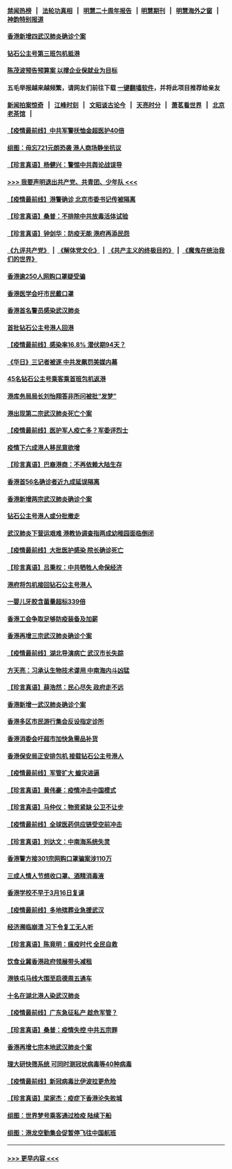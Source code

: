 #### [禁闻热榜](热点新闻.md?=0)  &nbsp;&nbsp;|&nbsp;&nbsp; [法轮功真相](https://github.com/gfw-breaker/truth/blob/master/README.md?=0) &nbsp;&nbsp;|&nbsp;&nbsp; [明慧二十周年报告](https://github.com/gfw-breaker/mh-reports/blob/master/README.md?=0) &nbsp;&nbsp;|&nbsp;&nbsp;[明慧期刊](https://github.com/gfw-breaker/mh-qikan) &nbsp;&nbsp;|&nbsp;&nbsp; [明慧海外之窗](https://github.com/gfw-breaker/mh-news/blob/master/README.md?=0) &nbsp;&nbsp;|&nbsp;&nbsp; [神韵特别报道](https://github.com/gfw-breaker/mh-news/blob/master/shenyun.md?=0)
#### [香港新增四武汉肺炎确诊个案](../pages/nsc415/n11890610.md?t=02240932) 
#### [钻石公主号第三班包机抵港](../pages/nsc415/n11890645.md?t=02240932) 
#### [陈茂波预告预算案 以撑企业保就业为目标](../pages/nsc415/n11890574.md?t=02240932) 
#### 五毛举报越来越频繁，请网友们前往下载 [一键翻墙软件](https://github.com/gfw-breaker/ssr-accounts)，并将此项目推荐给亲友
#### [新闻拍案惊奇](https://github.com/gfw-breaker/banned-news/blob/master/pages/link4.md) &nbsp;&nbsp;|&nbsp;&nbsp; [江峰时刻](https://github.com/gfw-breaker/banned-news/blob/master/pages/link4.md) &nbsp;&nbsp;|&nbsp;&nbsp; [文昭谈古论今](https://github.com/gfw-breaker/banned-news/blob/master/pages/link4.md) &nbsp;&nbsp;|&nbsp;&nbsp; [天亮时分](https://github.com/gfw-breaker/banned-news/blob/master/pages/link4.md) &nbsp;&nbsp;|&nbsp;&nbsp; [萧茗看世界](https://github.com/gfw-breaker/banned-news/blob/master/pages/link4.md) &nbsp;&nbsp;|&nbsp;&nbsp; [北京老茶馆](https://github.com/gfw-breaker/banned-news/blob/master/pages/link4.md) &nbsp;&nbsp;|&nbsp;&nbsp; 
#### [【疫情最前线】中共军警抚恤金超医护40倍](../pages/nsc415/n11890458.md?t=02240932) 
#### [组图：毋忘721元朗恐袭 港人商场静坐抗议](../pages/nsc415/n11876882.md?t=02240932) 
#### [【珍言真语】杨健兴：警惕中共舆论战误导](../pages/nsc415/n11888131.md?t=02240932) 
#### [>>> 我要声明退出共产党、共青团、少年队 <<<](https://github.com/begood0513/goodnews/blob/master/quit/letter.md) 
#### [【疫情最前线】港警确诊 北京市委书记传被隔离](../pages/nsc415/n11886872.md?t=02240932) 
#### [【珍言真语】桑普：不排除中共放毒活体试验](../pages/nsc415/n11886832.md?t=02240932) 
#### [【珍言真语】钟剑华：防疫无能 港府再添民怨](../pages/nsc415/n11884504.md?t=02240932) 
#### [《九评共产党》](https://github.com/begood0513/9ping.md/blob/master/README.md) &nbsp;|&nbsp; [《解体党文化》](../../../../jtdwh.md/blob/master/README.md)  &nbsp;|&nbsp; [《共产主义的终极目的》](../../../../gczydzjmd.md/blob/master/README.md) &nbsp;|&nbsp; [《魔鬼在统治我们的世界》](../../../../mgztzwmdsj.md/blob/master/README.md) 
#### [香港逾250人网购口罩疑受骗](../pages/nsc415/n11884388.md?t=02240932) 
#### [香港医学会吁市民戴口罩](../pages/nsc415/n11884367.md?t=02240932) 
#### [香港首名警员感染武汉肺炎](../pages/nsc415/n11884357.md?t=02240932) 
#### [首批钻石公主号港人回港](../pages/nsc415/n11884333.md?t=02240932) 
#### [【疫情最前线】感染率16.8% 潜伏期94天？](../pages/nsc415/n11884256.md?t=02240932) 
#### [《华日》三记者被逐 中共发飙罚美媒内幕](../pages/nsc415/n11884184.md?t=02240932) 
#### [45名钻石公主号乘客乘首班包机返港](../pages/nsc415/n11881770.md?t=02240932) 
#### [港库务局局长刘怡翔答非所问被批“发梦”](../pages/nsc415/n11881752.md?t=02240932) 
#### [港出现第二宗武汉肺炎死亡个案](../pages/nsc415/n11881736.md?t=02240932) 
#### [【疫情最前线】医护军人疫亡多？军委评烈士](../pages/nsc415/n11881655.md?t=02240932) 
#### [疫情下六成港人移民意欲增](../pages/nsc415/n11881699.md?t=02240932) 
#### [【珍言真语】巴裔港商：不再依赖大陆生存](../pages/nsc415/n11881126.md?t=02240932) 
#### [香港首56名确诊者近九成延误隔离](../pages/nsc415/n11879079.md?t=02240932) 
#### [香港新增两宗武汉肺炎确诊个案](../pages/nsc415/n11879064.md?t=02240932) 
#### [钻石公主号港人或分批撤走](../pages/nsc415/n11879029.md?t=02240932) 
#### [武汉肺炎下营运艰难 港教协调查指两成幼稚园面临倒闭](../pages/nsc415/n11878989.md?t=02240932) 
#### [【疫情最前线】大批医护感染 院长确诊死亡](../pages/nsc415/n11878595.md?t=02240932) 
#### [【珍言真语】吕秉权：中共牺牲人命保经济](../pages/nsc415/n11878390.md?t=02240932) 
#### [港府将包机接回钻石公主号港人](../pages/nsc415/n11876352.md?t=02240932) 
#### [一婴儿牙胶含菌量超标339倍](../pages/nsc415/n11876336.md?t=02240932) 
#### [香港工会争取足够防疫装备及加薪](../pages/nsc415/n11876313.md?t=02240932) 
#### [香港再增三宗武汉肺炎确诊个案](../pages/nsc415/n11876297.md?t=02240932) 
#### [【疫情最前线】湖北导演病亡 武汉市长失踪](../pages/nsc415/n11876272.md?t=02240932) 
#### [方天亮：习承认生物技术谬用 中南海内斗凶猛](../pages/nsc415/n11873679.md?t=02240932) 
#### [【珍言真语】薛浩然：民心尽失 政府走不远](../pages/nsc415/n11875838.md?t=02240932) 
#### [香港新增一武汉肺炎确诊个案](../pages/nsc415/n11874044.md?t=02240932) 
#### [香港多区市民游行集会反设指定诊所](../pages/nsc415/n11874017.md?t=02240932) 
#### [香港消委会吁超市加快急需品补货](../pages/nsc415/n11874003.md?t=02240932) 
#### [香港保安局正安排包机 接载钻石公主号港人](../pages/nsc415/n11873932.md?t=02240932) 
#### [【疫情最前线】军管扩大 蝗灾进逼](../pages/nsc415/n11873780.md?t=02240932) 
#### [【珍言真语】黄伟豪：疫情冲击中国模式](../pages/nsc415/n11873482.md?t=02240932) 
#### [【珍言真语】马仲仪：物资紧缺 公卫不让步](../pages/nsc415/n11872315.md?t=02240932) 
#### [【疫情最前线】全球医药供应链受空前冲击](../pages/nsc415/n11869614.md?t=02240932) 
#### [【珍言真语】刘达文：中南海系统失灵](../pages/nsc415/n11869465.md?t=02240932) 
#### [香港警方接301宗网购口罩骗案涉110万](../pages/nsc415/n11867572.md?t=02240932) 
#### [三成人情人节想收口罩、酒精消毒液](../pages/nsc415/n11867523.md?t=02240932) 
#### [香港学校不早于3月16日复课](../pages/nsc415/n11867498.md?t=02240932) 
#### [【疫情最前线】多地殡葬业急援武汉](../pages/nsc415/n11866914.md?t=02240932) 
#### [经济濒临崩溃 习下令复工无人听](../pages/nsc415/n11867269.md?t=02240932) 
#### [【珍言真语】陈竟明：瘟疫时代 全民自救](../pages/nsc415/n11866765.md?t=02240932) 
#### [饮食业冀香港政府领展带头减租](../pages/nsc415/n11864876.md?t=02240932) 
#### [港铁屯马线大围至启德周五通车](../pages/nsc415/n11864842.md?t=02240932) 
#### [十名在湖北港人染武汉肺炎](../pages/nsc415/n11864807.md?t=02240932) 
#### [【疫情最前线】广东急征私产 趁危军管？](../pages/nsc415/n11864205.md?t=02240932) 
#### [【珍言真语】桑普：疫情失控 中共五宗罪](../pages/nsc415/n11864157.md?t=02240932) 
#### [香港再增七宗本地武汉肺炎个案](../pages/nsc415/n11862405.md?t=02240932) 
#### [理大研快筛系统 可同时测冠状病毒等40种病毒](../pages/nsc415/n11862376.md?t=02240932) 
#### [【疫情最前线】新冠病毒比伊波拉更危险](../pages/nsc415/n11862199.md?t=02240932) 
#### [【珍言真语】梁家杰：疫症下香港沦失败城](../pages/nsc415/n11861588.md?t=02240932) 
#### [组图：世界梦号乘客通过检疫 陆续下船](../pages/nsc415/n11858302.md?t=02240932) 
#### [组图：港龙空勤集会促暂停飞往中国航班](../pages/nsc415/n11858190.md?t=02240932) 

----
#### [ >>> 更早内容 <<< ](../indexes/nsc415-earlier.md)

